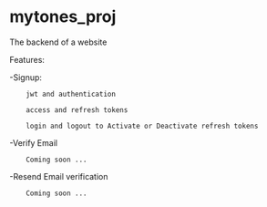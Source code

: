 # mytones_proj

The backend of a website

Features:

-Signup:

```
    jwt and authentication

    access and refresh tokens

    login and logout to Activate or Deactivate refresh tokens
```

-Verify Email

```
    Coming soon ...
```

-Resend Email verification

```
    Coming soon ...
```
